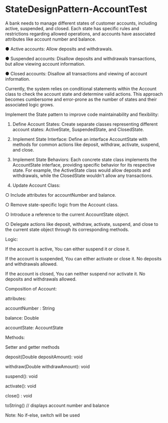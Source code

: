 # StateDesignPattern-AccountTest

A bank needs to manage different states of customer accounts, including active,
suspended, and closed. Each state has specific rules and restrictions regarding allowed
operations, and accounts have associated attributes like account number and balance.

 ● Active accounts: Allow deposits and withdrawals.
 
 ● Suspended accounts: Disallow deposits and withdrawals transactions, but
 allow viewing account information.
 
 ● Closed accounts: Disallow all transactions and viewing of account information.

Currently, the system relies on conditional statements within the Account class to check
the account state and determine valid actions. This approach becomes cumbersome
and error-prone as the number of states and their associated logic grows.

Implement the State pattern to improve code maintainability and flexibility:
 1. Define Account States: Create separate classes representing different account
 states: ActiveState, SuspendedState, and ClosedState.

 2. Implement State Interface: Define an interface AccountState with methods for
 common actions like deposit, withdraw, activate, suspend, and close.

 3. Implement State Behaviors: Each concrete state class implements the
 AccountState interface, providing specific behavior for its respective state. For
 example, the ActiveState class would allow deposits and withdrawals, while the
 ClosedState wouldn't allow any transactions.
 4. Update Account Class:
 
 ○ Include attributes for accountNumber and balance.
 
 ○ Remove state-specific logic from the Account class.
 
 ○ Introduce a reference to the current AccountState object.
 
 ○ Delegate actions like deposit, withdraw, activate, suspend, and close to the current state object through its corresponding methods.

Logic:

If the account is active,
You can either suspend it or close it.

If the account is suspended,
You can either activate or close it.
No deposits and withdrawals allowed.

If the account is closed,
You can neither suspend nor activate it.
No deposits and withdrawals allowed.


Composition of Account:

attributes:

accountNumber : String

balance: Double

accountState: AccountState

Methods:

Setter and getter methods

deposit(Double depositAmount): void

withdraw(Double withdrawAmount): void

suspend(): void

activate(): void

close() : void

toString() // displays account number and balance


Note: No if-else, switch will be used
